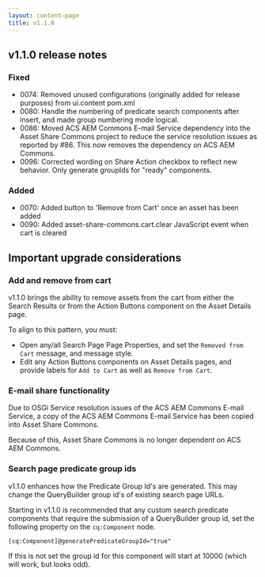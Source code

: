 ```yaml
---
layout: content-page
title: v1.1.0
---
```


## v1.1.0 release notes

### Fixed
- 0074: Removed unused configurations (originally added for release purposes) from ui.content pom.xml
- 0080: Handle the numbering of predicate search components after insert, and made group numbering mode logical.
- 0086: Moved ACS AEM Commons E-mail Service dependency into the Asset Share Commons project to reduce the service resolution issues as reported by #86. This now removes the dependency on ACS AEM Commons.
- 0096: Corrected wording on Share Action checkbox to reflect new behavior. Only generate groupIds for "ready" components.

### Added
- 0070: Added button to 'Remove from Cart' once an asset has been added
- 0090: Added asset-share-commons.cart.clear JavaScript event when cart is cleared


## Important upgrade considerations

### Add and remove from cart

v1.1.0 brings the ability to remove assets from the cart from either the Search Results or from the Action Buttons component on the Asset Details page.

To align to this pattern, you must:

* Open any/all Search Page Page Properties, and set the `Removed from Cart` message, and message style.
* Edit any Action Buttons components on Asset Details pages, and provide labels for `Add to Cart` as well as `Remove from Cart`.

### E-mail share functionality

Due to OSGi Service resolution issues of the ACS AEM Commons E-mail Service, a copy of the ACS AEM Commons E-mail Service has been copied into Asset Share Commons.

Because of this, Asset Share Commons is no longer dependent on ACS AEM Commons. 

### Search page predicate group ids

v1.1.0 enhances how the Predicate Group Id's are generated. This may change the QueryBuilder group id's of existing search page URLs. 

Starting in v1.1.0 is recommended that any custom search predicate components that require the submission of a QueryBuilder group id, set the following property on the `cq:Component` node.

```
[cq:Component]@generatePredicateGroupId="true"
```

If this is not set the group id for this component will start at 10000 (which will work, but looks odd).